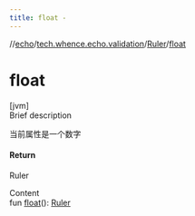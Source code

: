```yaml
---
title: float -
---
```

//[echo](../../index.md)/[tech.whence.echo.validation](../index.md)/[Ruler](index.md)/[float](float.md)



# float  
[jvm]  
Brief description  


当前属性是一个数字



#### Return  


Ruler

  
Content  
fun [float](float.md)(): [Ruler](index.md)  



